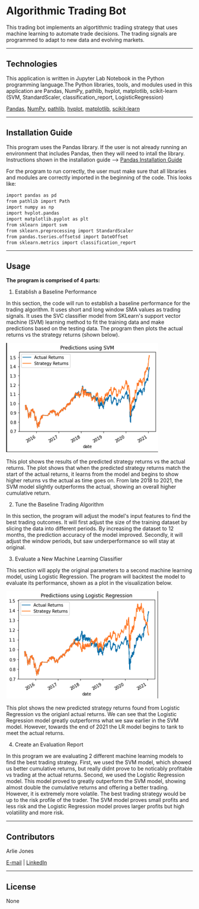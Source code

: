 # Algorithmic Trading Bot


This trading bot implements an algortithmic tradiing strategy that uses machine learning to automate trade decisions. The trading signals are programmed to adapt to new data and evolving markets. 

----

## Technologies
This application is written in Jupyter Lab Notebook in the Python programming language.The Python libraries, tools, and modules used in this application are Pandas, NumPy, pathlib, hvplot, matplotlib, scikit-learn (SVM, StandardScaler, classification_report, LogisticRegression)

[Pandas](https://pandas.pydata.org/docs/index.html), [NumPy](https://numpy.org/doc/), [pathlib](https://docs.python.org/3/library/pathlib.html), [hvplot](https://hvplot.holoviz.org/), [matplotlib](https://matplotlib.org/stable/index.html), [scikit-learn](https://scikit-learn.org/stable/index.html) 


----

## Installation Guide
This program uses the Pandas library. If the user is not already running an environment that includes Pandas, then they will need to intall the library. Instructions shown in the installation guide --> [Pandas Installation Guide](https://pandas.pydata.org/docs/getting_started/install.html)

For the program to run correctly, the user must make sure that all libraries and modules are correctly imported in the beginning of the code. This looks like:

    import pandas as pd
    from pathlib import Path
    import numpy as np
    import hvplot.pandas
    import matplotlib.pyplot as plt
    from sklearn import svm
    from sklearn.preprocessing import StandardScaler
    from pandas.tseries.offsetsd import DateOffset
    from sklearn.metrics import classification_report


----

## Usage

**The program is comprised of 4 parts:**

1. Establish a Baseline Performance

In this section, the code will run to establish a baseline performance for the trading algorithm. It uses short and long window SMA values as trading signals. It uses the SVC classifier model from SKLearn's support vector machine (SVM) learning method to fit the training data and make predictions based on the testing data. The program then plots the actual returns vs the strategy returns (shown below).

![](Resources/svm.png)

This plot shows the results of the predicted strategy returns vs the actual returns. The plot shows that when the predicted strategy returns match the start of the actual returns, it learns from the model and begins to show higher returns vs the actual as time goes on. From late 2018 to 2021, the SVM model slightly outperforms the actual, showing an overall higher cumulative return. 

2. Tune the Baseline Trading Algorithm

In this section, the program will adjust the model's input features to find the best trading outcomes. It will first adjust the size of the training dataset by slicing the data into different periods. By increasing the dataset to 12 months, the prediction accuracy of the model improved. Secondly, it will adjust the window periods, but saw underperformance so will stay at original.

3. Evaluate a New Machine Learning Classifier

This section will apply the original parameters to a second machine learning model, using Logistic Regression. The program will backtest the model to evaluate its performance, shown as a plot in the visualization below.

![](Resources/lr.png)

This plot shows the new predicted strategy returns found from Logistic Regression vs the origianl actual returns. We can see that the Logistic Regression model greatly outperforms what we saw earlier in the SVM model. However, towards the end of 2021 the LR model begins to tank to meet the actual returns.

4. Create an Evaluation Report

In this program we are evaluating 2 different machine learning models to find the best trading strategy. First, we used the SVM model, which showed us better cumulative returns, but really didnt prove to be noticably profitable vs trading at the actual returns. Second, we used the Logistic Regression model. This model proved to greatly outperform the SVM model, showing almost double the cumulative returns and offering a better trading. However, it is extremely more volatile. The best trading strategy would be up to the risk profile of the trader. The SVM model proves small profits and less risk and the Logistic Regression model proves larger profits but high volatiility and more risk.

----

## Contributors

Arlie Jones

[E-mail](arliejones98@gmail.com)  |  [LinkedIn](https://www.linkedin.com/in/arlie-jones-020092159/)

----

## License

None
